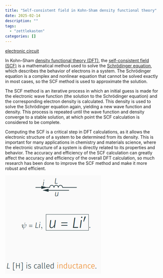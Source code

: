 ```yaml
---
title: "Self-consistent field in Kohn-Sham density functional theory"
date: 2025-02-14
description: ""
tags: 
  - "zettlekasten"
categories: []
---
```


[electronic circuit](electronic%20circuit)

In Kohn–Sham [density functional theory (DFT)](density%20functional%20theory%20(DFT)), the [self-consistent field (SCF)](self-consistent%20field%20(SCF)) is a mathematical method used to solve the [Schrödinger equation](Schrödinger%20equation), which describes the behavior of electrons in a system. The Schrödinger equation is a complex and nonlinear equation that cannot be solved exactly in most cases, so the SCF method is used to approximate the solution.

The SCF method is an iterative process in which an initial guess is made for the electronic wave function (the solution to the Schrödinger equation) and the corresponding electron density is calculated. This density is used to solve the Schrödinger equation again, yielding a new wave function and density. This process is repeated until the wave function and density converge to a stable solution, at which point the SCF calculation is considered to be complete.

Computing the SCF is a critical step in DFT calculations, as it allows the electronic structure of a system to be determined from its density. This is important for many applications in chemistry and materials science, where the electronic structure of a system is directly related to its properties and behavior. The accuracy and efficiency of the SCF calculation can greatly affect the accuracy and efficiency of the overall DFT calculation, so much research has been done to improve the SCF method and make it more robust and efficient.

![Pasted image 20221027204249](attachments/Pasted%20image%2020221027204249.png)
